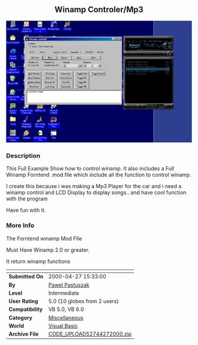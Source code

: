 ﻿<div align="center">

## Winamp Controler/Mp3

<img src="PIC20004271619521935.jpg">
</div>

### Description

This Full Example Show how to control winamp. It also includes a Full Winamp Forntend .mod file which include all the function to control winamp.

I create this because i was making a Mp3 Player for the car and i need a winamp control and LCD Display to display songs.. and have cool function with the program

Have fun with it.
 
### More Info
 
The Forntend winamp Mod FIle

Must Have Winamp 2.0 or greater.

It return winamp functions


<span>             |<span>
---                |---
**Submitted On**   |2000-04-27 15:33:00
**By**             |[Pawel Pastuszak](https://github.com/Planet-Source-Code/PSCIndex/blob/master/ByAuthor/pawel-pastuszak.md)
**Level**          |Intermediate
**User Rating**    |5.0 (10 globes from 2 users)
**Compatibility**  |VB 5\.0, VB 6\.0
**Category**       |[Miscellaneous](https://github.com/Planet-Source-Code/PSCIndex/blob/master/ByCategory/miscellaneous__1-1.md)
**World**          |[Visual Basic](https://github.com/Planet-Source-Code/PSCIndex/blob/master/ByWorld/visual-basic.md)
**Archive File**   |[CODE\_UPLOAD52744272000\.zip](https://github.com/Planet-Source-Code/pawel-pastuszak-winamp-controler-mp3__1-7632/archive/master.zip)








